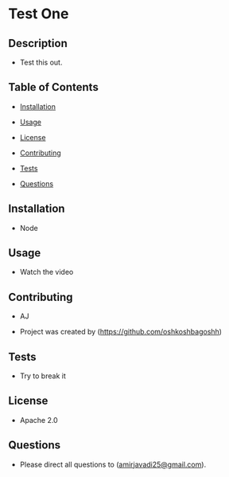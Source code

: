# Test One

## Description
  * Test this out.

## Table of Contents

* [Installation](#Installation)

* [Usage](#Usage)

* [License](#License)

* [Contributing](#Contributing)

* [Tests](#Tests)

* [Questions](#questions)

## Installation
  * Node

## Usage 
  * Watch the video

## Contributing
  * AJ

  * Project was created by (https://github.com/oshkoshbagoshh)
  
## Tests
  * Try to break it


## License 
* Apache 2.0




## Questions
* Please direct all questions to (amirjavadi25@gmail.com). 


